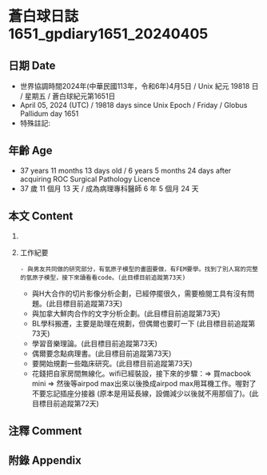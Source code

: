 [_metadata_:encoding]: - "utf-8"
[_metadata_:language]: - "zh-Hant-TW"
[_metadata_:fileformat]: - "markdown"
[_metadata_:MIME_type]: - "text/plain"
[_metadata_:markdown_version]: - "commonmark version 0.30"
[_metadata_:markdown_spec]: - "https://spec.commonmark.org/0.30/"

# 蒼白球日誌1651_gpdiary1651_20240405 #

## 日期 Date ##

* 世界協調時間2024年(中華民國113年，令和6年)4月5日 / Unix 紀元 19818 日 / 星期五 / 蒼白球紀元第1651日
* April 05, 2024 (UTC) / 19818 days since Unix Epoch / Friday / Globus Pallidum day 1651
* 特殊註記:

## 年齡 Age ##

* 37 years 11 months 13 days old / 6 years 5 months 24 days after acquiring ROC Surgical Pathology Licence
* 37 歲 11 個月 13 天 / 成為病理專科醫師 6 年 5 個月 24 天

## 本文 Content ##

1. 

    
2. 工作紀要

       - 與男友共同做的研究部分，有氫原子模型的畫圖要做，有FEM要學。找到了別人寫的完整的氫原子模型，接下來讀看看code。(此目標目前追蹤第73天)
   - 與H大合作的切片影像分析企劃，已經停擺很久，需要檢閱工具有沒有問題。(此目標目前追蹤第73天)
   - 與加拿大鮮肉合作的文字分析企劃。(此目標目前追蹤第73天)
   - BL學科搬遷，主要是助理在規劃，但偶爾也要盯一下 (此目標目前追蹤第73天)
   - 學習音樂理論。(此目標目前追蹤第73天)
   - 偶爾要念點病理書。(此目標目前追蹤第73天)
   - 要開始規劃一些臨床研究。(此目標目前追蹤第73天)
   - 花錢把自家房間無線化。wifi已經裝設，接下來的步驟：=> 買macbook mini => 然後等airpod max出來以後換成airpod max用耳機工作。喔對了不要忘記插座分接器 (原本是用延長線，設備減少以後就不用那個了)。(此目標目前追蹤第72天)


## 注釋 Comment ##


## 附錄 Appendix ##

